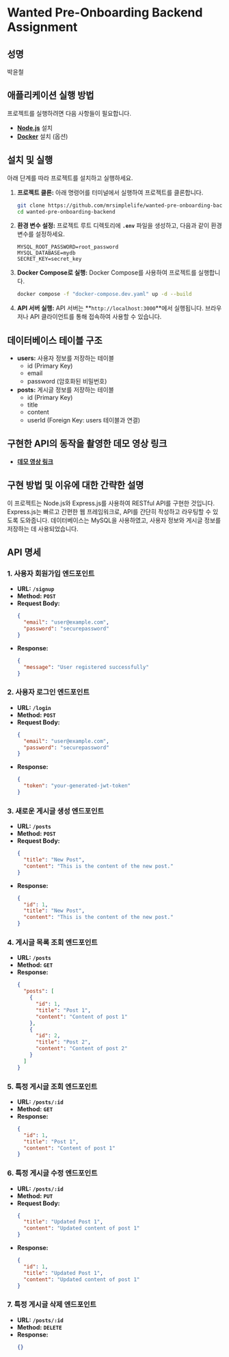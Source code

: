 # Wanted Pre-Onboarding Backend Assignment
## 성명
박윤철
## 애플리케이션 실행 방법
프로젝트를 실행하려면 다음 사항들이 필요합니다.
- **[Node.js](https://nodejs.org/)** 설치
- **[Docker](https://www.docker.com/)** 설치 (옵션)
## **설치 및 실행**
아래 단계를 따라 프로젝트를 설치하고 실행하세요.
1. **프로젝트 클론:** 아래 명령어를 터미널에서 실행하여 프로젝트를 클론합니다.
    ```bash
    git clone https://github.com/mrsimplelife/wanted-pre-onboarding-backend.git
    cd wanted-pre-onboarding-backend
    ```
2. **환경 변수 설정:** 프로젝트 루트 디렉토리에 **`.env`** 파일을 생성하고, 다음과 같이 환경 변수를 설정하세요.
    ```
    MYSQL_ROOT_PASSWORD=root_password
    MYSQL_DATABASE=mydb
    SECRET_KEY=secret_key
    ```
3. **Docker Compose로 실행:** Docker Compose를 사용하여 프로젝트를 실행합니다.
    ```bash
    docker compose -f "docker-compose.dev.yaml" up -d --build
    ```
4. **API 서버 실행:** API 서버는 **`http://localhost:3000`**에서 실행됩니다. 브라우저나 API 클라이언트를 통해 접속하여 사용할 수 있습니다.
## **데이터베이스 테이블 구조**
- **users:** 사용자 정보를 저장하는 테이블
    - id (Primary Key)
    - email
    - password (암호화된 비밀번호)
- **posts:** 게시글 정보를 저장하는 테이블
    - id (Primary Key)
    - title
    - content
    - userId (Foreign Key: users 테이블과 연결)
## **구현한 API의 동작을 촬영한 데모 영상 링크**
- **[데모 영상 링크](https://www.youtube.com/watch?v=89N-58ca4QM)**
## **구현 방법 및 이유에 대한 간략한 설명**
이 프로젝트는 Node.js와 Express.js를 사용하여 RESTful API를 구현한 것입니다. Express.js는 빠르고 간편한 웹 프레임워크로, API를 간단히 작성하고 라우팅할 수 있도록 도와줍니다. 데이터베이스는 MySQL을 사용하였고, 사용자 정보와 게시글 정보를 저장하는 데 사용되었습니다.
## **API 명세**
### **1. 사용자 회원가입 엔드포인트**
- **URL:** **`/signup`**
- **Method:** **`POST`**
- **Request Body:**
    ```json
    {
      "email": "user@example.com",
      "password": "securepassword"
    }
    ```
- **Response:**
    ```json
    {
      "message": "User registered successfully"
    }
    ```
### **2. 사용자 로그인 엔드포인트**
- **URL:** **`/login`**
- **Method:** **`POST`**
- **Request Body:**
    ```json
    {
      "email": "user@example.com",
      "password": "securepassword"
    }
    ```
- **Response:**
    ```json
    {
      "token": "your-generated-jwt-token"
    }
    ```
### **3. 새로운 게시글 생성 엔드포인트**
- **URL:** **`/posts`**
- **Method:** **`POST`**
- **Request Body:**
    ```json
    {
      "title": "New Post",
      "content": "This is the content of the new post."
    }
    ```
- **Response:**
    ```json
    {
      "id": 1,
      "title": "New Post",
      "content": "This is the content of the new post."
    }
    ```
### **4. 게시글 목록 조회 엔드포인트**
- **URL:** **`/posts`**
- **Method:** **`GET`**
- **Response:**
    ```json
    {
      "posts": [
        {
          "id": 1,
          "title": "Post 1",
          "content": "Content of post 1"
        },
        {
          "id": 2,
          "title": "Post 2",
          "content": "Content of post 2"
        }
      ]
    }
    ```
### **5. 특정 게시글 조회 엔드포인트**
- **URL:** **`/posts/:id`**
- **Method:** **`GET`**
- **Response:**
    ```json
    {
      "id": 1,
      "title": "Post 1",
      "content": "Content of post 1"
    }
    ```
### **6. 특정 게시글 수정 엔드포인트**
- **URL:** **`/posts/:id`**
- **Method:** **`PUT`**
- **Request Body:**
    ```json
    {
      "title": "Updated Post 1",
      "content": "Updated content of post 1"
    }
    ```
- **Response:**
    ```json
    {
      "id": 1,
      "title": "Updated Post 1",
      "content": "Updated content of post 1"
    }
    ```
### **7. 특정 게시글 삭제 엔드포인트**
- **URL:** **`/posts/:id`**
- **Method:** **`DELETE`**
- **Response:**
    ```json
    {}
    ```
